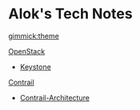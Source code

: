 # Alok's Tech Notes 

[gimmick:theme](readable)

[OpenStack]()
  
  * [Keystone](openstack/keystone.md)

[Contrail]()

  * [Contrail-Architecture](contrail/contrail-architecture.md)


